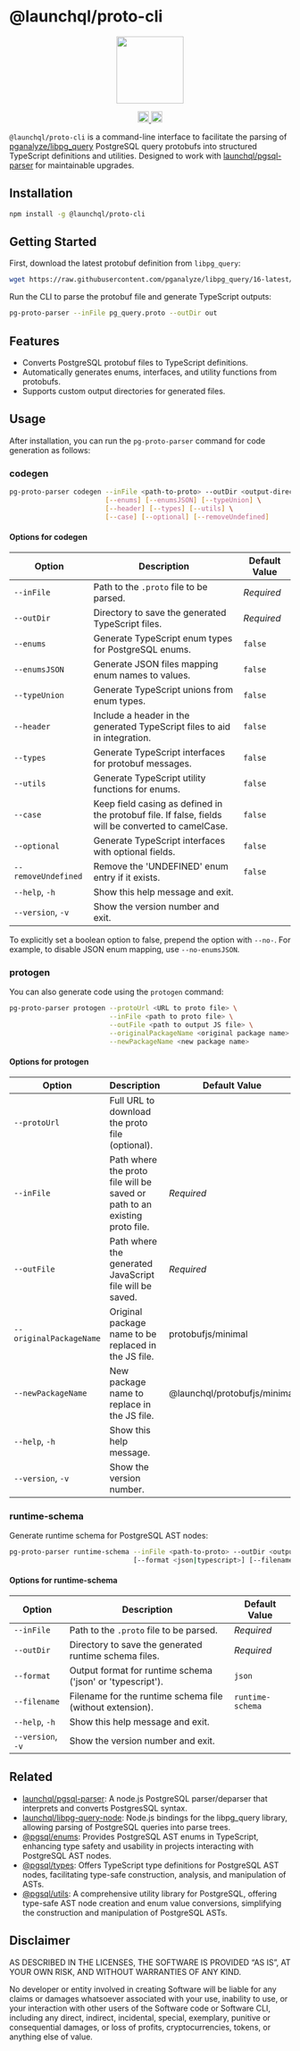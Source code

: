 # @launchql/proto-cli

<p align="center" width="100%">
  <img height="120" src="https://github.com/launchql/pgsql-parser/assets/545047/6440fa7d-918b-4a3b-8d1b-755d85de8bea" />
</p>

<p align="center" width="100%">
  <a href="https://github.com/launchql/pgsql-parser/actions/workflows/run-tests.yaml">
    <img height="20" src="https://github.com/launchql/pgsql-parser/actions/workflows/run-tests.yaml/badge.svg" />
  </a>
   <a href="https://github.com/launchql/pgsql-parser/blob/main/LICENSE"><img height="20" src="https://img.shields.io/badge/license-MIT-blue.svg"></a>
</p>

`@launchql/proto-cli` is a command-line interface to facilitate the parsing of [pganalyze/libpg_query](https://github.com/pganalyze/libpg_query) PostgreSQL query protobufs into structured TypeScript definitions and utilities. Designed to work with [launchql/pgsql-parser](https://github.com/launchql/pgsql-parser) for maintainable upgrades.

## Installation

```bash
npm install -g @launchql/proto-cli
```

## Getting Started

First, download the latest protobuf definition from `libpg_query`:

```bash
wget https://raw.githubusercontent.com/pganalyze/libpg_query/16-latest/protobuf/pg_query.proto
```


Run the CLI to parse the protobuf file and generate TypeScript outputs:

```bash
pg-proto-parser --inFile pg_query.proto --outDir out
```


## Features

- Converts PostgreSQL protobuf files to TypeScript definitions.
- Automatically generates enums, interfaces, and utility functions from protobufs.
- Supports custom output directories for generated files.


## Usage

After installation, you can run the `pg-proto-parser` command for code generation as follows:

### codegen

```bash
pg-proto-parser codegen --inFile <path-to-proto> --outDir <output-directory> \
                        [--enums] [--enumsJSON] [--typeUnion] \
                        [--header] [--types] [--utils] \
                        [--case] [--optional] [--removeUndefined]
```

#### Options for codegen

| Option              | Description                                                                                                               | Default Value |
|---------------------|---------------------------------------------------------------------------------------------------------------------------|---------------|
| `--inFile`          | Path to the `.proto` file to be parsed.                                                                                   | *Required*    |
| `--outDir`          | Directory to save the generated TypeScript files.                                                                         | *Required*    |
| `--enums`           | Generate TypeScript enum types for PostgreSQL enums.                                                                      | `false`       |
| `--enumsJSON`       | Generate JSON files mapping enum names to values.                                                                         | `false`       |
| `--typeUnion`       | Generate TypeScript unions from enum types.                                                                               | `false`       |
| `--header`          | Include a header in the generated TypeScript files to aid in integration.                                                 | `false`       |
| `--types`           | Generate TypeScript interfaces for protobuf messages.                                                                     | `false`       |
| `--utils`           | Generate TypeScript utility functions for enums.                                                                          | `false`       |
| `--case`            | Keep field casing as defined in the protobuf file. If false, fields will be converted to camelCase.                       | `false`       |
| `--optional`        | Generate TypeScript interfaces with optional fields.                                                                      | `false`       |
| `--removeUndefined` | Remove the 'UNDEFINED' enum entry if it exists.                                                                           | `false`       |
| `--help`, `-h`      | Show this help message and exit.                                                                                          |               |
| `--version`, `-v`   | Show the version number and exit.                                                                                         |               |

To explicitly set a boolean option to false, prepend the option with `--no-`. For example, to disable JSON enum mapping, use `--no-enumsJSON`.

### protogen

You can also generate code using the `protogen` command:

```bash
pg-proto-parser protogen --protoUrl <URL to proto file> \
                         --inFile <path to proto file> \
                         --outFile <path to output JS file> \
                         --originalPackageName <original package name> \
                         --newPackageName <new package name>
```

#### Options for protogen

| Option                  | Description                                                                         | Default Value |
|-------------------------|-------------------------------------------------------------------------------------|---------------|
| `--protoUrl`            | Full URL to download the proto file (optional).                                     |               |
| `--inFile`              | Path where the proto file will be saved or path to an existing proto file.          | *Required*    |
| `--outFile`             | Path where the generated JavaScript file will be saved.                             | *Required*    |
| `--originalPackageName` | Original package name to be replaced in the JS file.                                | protobufjs/minimal |
| `--newPackageName`      | New package name to replace in the JS file.                                         | @launchql/protobufjs/minimal |
| `--help`, `-h`          | Show this help message.                                                             |               |
| `--version`, `-v`       | Show the version number.                                                            |               |

### runtime-schema

Generate runtime schema for PostgreSQL AST nodes:

```bash
pg-proto-parser runtime-schema --inFile <path-to-proto> --outDir <output-directory> \
                               [--format <json|typescript>] [--filename <filename>]
```

#### Options for runtime-schema

| Option              | Description                                                                         | Default Value |
|---------------------|-------------------------------------------------------------------------------------|---------------|
| `--inFile`          | Path to the `.proto` file to be parsed.                                             | *Required*    |
| `--outDir`          | Directory to save the generated runtime schema files.                               | *Required*    |
| `--format`          | Output format for runtime schema ('json' or 'typescript').                          | `json`        |
| `--filename`        | Filename for the runtime schema file (without extension).                           | `runtime-schema` |
| `--help`, `-h`      | Show this help message and exit.                                                   |               |
| `--version`, `-v`   | Show the version number and exit.                                                  |               |


## Related

* [launchql/pgsql-parser](https://github.com/launchql/pgsql-parser): A node.js PostgreSQL parser/deparser that interprets and converts PostgresSQL syntax.
* [launchql/libpg-query-node](https://github.com/launchql/libpg-query-node): Node.js bindings for the libpg_query library, allowing parsing of PostgreSQL queries into parse trees.
* [@pgsql/enums](https://github.com/launchql/pgsql-parser/tree/main/packages/enums): Provides PostgreSQL AST enums in TypeScript, enhancing type safety and usability in projects interacting with PostgreSQL AST nodes.
* [@pgsql/types](https://github.com/launchql/pgsql-parser/tree/main/packages/types): Offers TypeScript type definitions for PostgreSQL AST nodes, facilitating type-safe construction, analysis, and manipulation of ASTs.
* [@pgsql/utils](https://github.com/launchql/pgsql-parser/tree/main/packages/utils): A comprehensive utility library for PostgreSQL, offering type-safe AST node creation and enum value conversions, simplifying the construction and manipulation of PostgreSQL ASTs.

## Disclaimer

AS DESCRIBED IN THE LICENSES, THE SOFTWARE IS PROVIDED “AS IS”, AT YOUR OWN RISK, AND WITHOUT WARRANTIES OF ANY KIND.

No developer or entity involved in creating Software will be liable for any claims or damages whatsoever associated with your use, inability to use, or your interaction with other users of the Software code or Software CLI, including any direct, indirect, incidental, special, exemplary, punitive or consequential damages, or loss of profits, cryptocurrencies, tokens, or anything else of value.

